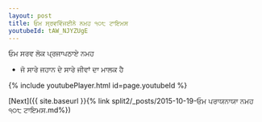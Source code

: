 ```yaml
---
layout: post
title: ਓਮ ਸ੍ਰਵਵਿੱਜਈਨੇ ਨਮਹ ੧੦੮ ਟਾਇਮਸ
youtubeId: tAW_NJYZUgE
---
```

 
 
 ਓਮ ਸਰਵ ਲੋਕ ਪ੍ਰਜਾਪਠਾਏ ਨਮਹ  
 
 -  ਜੋ ਸਾਰੇ ਜਹਾਨ ਦੇ ਸਾਰੇ ਜੀਵਾਂ ਦਾ ਮਾਲਕ ਹੈ 
 
  
 
  
 
 
 
 
 
 


{% include youtubePlayer.html id=page.youtubeId %}
 
[Next]({{ site.baseurl }}{% link  split2/_posts/2015-10-19-ਓਮ ਪਰਾਯਨਾਯਾ ਨਮਹ ੧੦੮ ਟਾਇਮਸ.md%})
 
